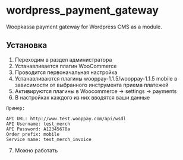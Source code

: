 # wordpress_payment_gateway
Woopkassa payment gateway for Wordpress CMS as a module.
## Установка
1. Переходим в раздел администратора
2. Устанавливается плагин WooCommerce
3. Проводится первоначальная настройка
4. Устанавливаются плагины wooppay-1.1.5/wooppay-1.1.5 mobile в зависимости от выбранного инструмента приема платежей
5. Активируются плагины в Woocommerce -> settings -> payments
6. В настройках каждого из них вводятся ваши данные
```
Пример:

API URL: http://www.test.wooppay.com/api/wsdl
API Username: test_merch
API Password: A12345678a
Order prefix: mobile
Service name: test_merch_invoice
```
7. Можно работать
